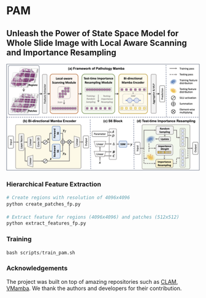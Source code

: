 # PAM

## Unleash the Power of State Space Model for Whole Slide Image with Local Aware Scanning and Importance Resampling
![Model Structure](./figs/model_v8.png)

### Hierarchical Feature Extraction
```python
# Create regions with resolution of 4096x4096
python create_patches_fp.py

# Extract feature for regions (4096x4096) and patches (512x512)
python extract_features_fp.py
```

### Training
```python
bash scripts/train_pam.sh
```

### Acknowledgements
The project was built on top of amazing repositories such as [CLAM](https://github.com/mahmoodlab/CLAM), [VMamba](https://github.com/MzeroMiko/VMamba). We thank the authors and developers for their contribution.